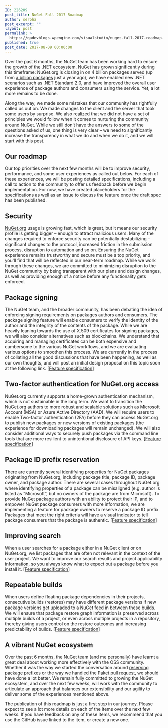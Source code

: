 ```yaml
---
ID: 226209
post_title: NuGet Fall 2017 Roadmap
author: seroha
post_excerpt: ""
layout: post
permalink: >
  https://qadevblogs.wpengine.com/visualstudio/nuget-fall-2017-roadmap-2/
published: true
post_date: 2017-08-09 00:00:00
---
```

Over the past 6 months, the NuGet team has been working hard to ensure the growth of the .NET ecosystem. NuGet has grown significantly during this timeframe: NuGet.org is closing in on 4 billion packages served (up from [a billion packages][1] just a year ago), we have enabled new .NET scenarios such as .NET Standard 2.0, and have improved the overall user experience of package authors and consumers using the service. Yet, a lot more remains to be done.

Along the way, we made some mistakes that our community has rightfully called us out on. We made changes to the client and the server that took some users by surprise. We also realized that we did not have a set of principles we would follow when it comes to nurturing the community around NuGet. While we still don’t have the answers to some of the questions asked of us, one thing is very clear – we need to significantly increase the transparency in what we do and when we do it, and we will start with this post.

## Our roadmap

Our top priorities over the next few months will be to improve security, performance, and some user experiences as called out below. For each of these experiences, we will be posting detailed specifications, including a call to action to the community to offer us feedback before we begin implementation. For now, we have created placeholders for the specifications as well as an issue to discuss the feature once the draft spec has been published.

## Security

[NuGet.org][2] usage is growing fast, which is great, but it means our security profile is getting bigger – enough to attract malicious users. Many of the changes required to enforce security can be potentially destabilizing – significant changes to the protocol, increased friction in the submission process, disruption to automation and so on. Ensuring the NuGet experience remains trustworthy and secure must be a top priority, and you'll find that will be reflected in our near-term roadmap. While we work through these changes, we are committed to minimizing disruption to the NuGet community by being transparent with our plans and design changes, as well as providing enough of a notice before any functionality gets enforced.

## Package signing

The NuGet team, and the broader community, has been debating the idea of enforcing signing requirements on packages authors and consumers. The package signing feature will enable consumers to verify the identity of the author and the integrity of the contents of the package. While we are heavily leaning towards the use of X.509 certificates for signing packages, we will also consider alternatives such as blockchains. We understand that acquiring and managing certificates can be both expensive and cumbersome to the various NuGet workflows, and we are evaluating various options to smoothen this process. We are currently in the process of collating all the good discussions that have been happening, as well as our own thoughts, and will post an initial design proposal on this topic soon at the following link. [[Feature specification][3]]

## Two-factor authentication for NuGet.org access

NuGet.org currently supports a home-grown authentication mechanism, which is not sustainable in the long term. We want to transition the NuGet.org authors to more robust and scalable solutions such as Microsoft Account (MSA) or Azure Active Directory (AAD). We will require users to enable Two-factor authentication (2FA) before they can access NuGet.org to publish new packages or new versions of existing packages (the experience for downloading packages will remain unchanged). We will also consider additional ways to securely push packages via the command line tools that are more resilient to unintentional disclosure of API keys. [[Feature specification][4]]

## Package ID prefix reservation

There are currently several identifying properties for NuGet packages originating from NuGet.org, including package title, package ID, package owner, and package author. There are several cases throughout NuGet.org where identifying properties of a package can be misaligned (e.g. author is listed as “Microsoft”, but no owners of the package are from Microsoft). To provide NuGet package authors with an ability to protect their IP, and to empower NuGet package consumers with more information, we are implementing a feature for package owners to reserve a package ID prefix. Packages that meet the right criteria will have a visual indicator to tell package consumers that the package is authentic. [[Feature specification][5]]

## Improving search

When a user searches for a package either in a NuGet client or on NuGet.org, we list packages that are often not relevant in the context of the user project. We want to improve our search results and project applicability information, so you always know what to expect out a package before you install it. [[Feature specification][6]]

## Repeatable builds

When users define floating package dependencies in their projects, consecutive builds (restores) may have different package versions if new package versions get uploaded to a NuGet feed in between these builds. We will ensure that package restore graph information is preserved across multiple builds of a project, or even across multiple projects in a repository, thereby giving users control on the restore outcomes and increasing predictability of builds. [[Feature specification][7]]

## A vibrant NuGet ecosystem

Over the past 6 months, the NuGet team (and me personally) have learnt a great deal about working more effectively with the OSS community. Whether it was the way we started the conversation around [reserving package prefixes][8] or the way we handled the [Paket pull request][9], we should have done a lot better. We remain fully committed to growing the NuGet ecosystem, and over the next few weeks, will work with the community to articulate an approach that balances our extensibility and our agility to deliver some of the experiences mentioned above.

The publication of this roadmap is just a first step in our journey. Please expect to see a lot more details on each of the items over the next few weeks. If you have feedback on any of these items, we recommend that you use the GitHub issue linked to the item, or create a new one.

 [1]: http://blog.nuget.org/20160510/The-1st-Billion.1.html
 [2]: https://nuget.org/
 [3]: https://aka.ms/nuget-pkgsigning
 [4]: https://aka.ms/nuget-2fa
 [5]: https://aka.ms/nuget-pkg-id-reservation
 [6]: https://aka.ms/nuget-contextualsearch
 [7]: https://aka.ms/nuget-rptbuilds
 [8]: https://github.com/NuGet/Home/issues/5307
 [9]: https://github.com/NuGet/NuGetGallery/pull/4437